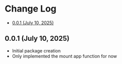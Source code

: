 # Change Log

<!-- toc -->

- [0.0.1 (July 10, 2025)](#001-july-10-2025)

<!-- tocstop -->

## 0.0.1 (July 10, 2025)

- Initial package creation
- Only implemented the mount app function for now
